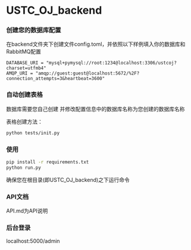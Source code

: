 # USTC_OJ_backend

### 创建您的数据库配置

在backend文件夹下创建文件config.toml，并依照以下样例填入你的数据库和RabbitMQ配置

```text
DATABASE_URI = "mysql+pymysql://root:1234@localhost:3306/ustcoj?charset=utfmb4"
AMQP_URI = "amqp://guest:guest@localhost:5672/%2F?connection_attempts=3&heartbeat=3600"
```

### 自动创建表格

数据库需要您自己创建 并修改配置信息中的数据库名称为您创建的数据库名称

表格创建方法：

```bash
python tests/init.py
```

### 使用

```bash
pip install -r requirements.txt
python run.py
```

确保您在根目录(即USTC_OJ_backend)之下运行命令

### API文档

API.md为API说明

### 后台登录

localhost:5000/admin
